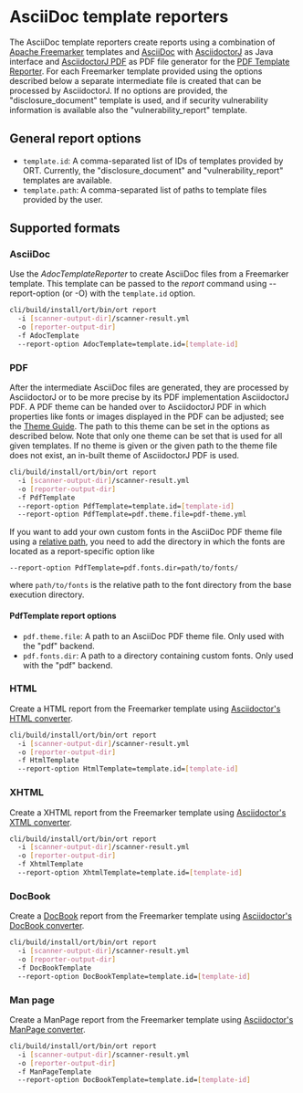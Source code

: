 # AsciiDoc template reporters

The AsciiDoc template reporters create reports using a combination of [Apache Freemarker][1] templates and [AsciiDoc][2]
with [AsciidoctorJ][3] as Java interface and [AsciidoctorJ PDF][4] as PDF file generator for the [PDF Template Reporter](#PdfTemplate).
For each Freemarker template provided using the options described below a separate intermediate file is created that can be
processed by AsciidoctorJ. If no options are provided, the "disclosure_document" template is used, and if security
vulnerability information is available also the "vulnerability_report" template.

## General report options

* `template.id`: A comma-separated list of IDs of templates provided by ORT. Currently, the "disclosure_document" and
                 "vulnerability_report" templates are available.
* `template.path`: A comma-separated list of paths to template files provided by the user.

## Supported formats

### AsciiDoc

Use the _AdocTemplateReporter_ to create AsciiDoc files from a Freemarker template. This template can be passed to the
_report_ command using --report-option (or -O) with the `template.id` option.

```bash
cli/build/install/ort/bin/ort report
  -i [scanner-output-dir]/scanner-result.yml
  -o [reporter-output-dir]
  -f AdocTemplate
  --report-option AdocTemplate=template.id=[template-id]
```

### PDF

After the intermediate AsciiDoc files are generated, they are processed by AsciidoctorJ or to be more precise by its PDF
implementation AsciidoctorJ PDF. A PDF theme can be handed over to AsciidoctorJ PDF in which properties like fonts or
images displayed in the PDF can be adjusted; see the [Theme Guide][5].
The path to this theme can be set in the options as described below.
Note that only one theme can be set that is used for all given templates. If no theme is given or the given path to
the theme file does not exist, an in-built theme of AsciidoctorJ PDF is used.

```bash
cli/build/install/ort/bin/ort report
  -i [scanner-output-dir]/scanner-result.yml
  -o [reporter-output-dir]
  -f PdfTemplate
  --report-option PdfTemplate=template.id=[template-id]
  --report-option PdfTemplate=pdf.theme.file=pdf-theme.yml
```

If you want to add your own custom fonts in the AsciiDoc PDF theme file using a [relative path][6],
you need to add the directory in which the fonts are located as a report-specific option like

    --report-option PdfTemplate=pdf.fonts.dir=path/to/fonts/

where `path/to/fonts` is the relative path to the font directory from the base execution directory.

#### PdfTemplate report options

* `pdf.theme.file`: A path to an AsciiDoc PDF theme file. Only used with the "pdf" backend.
* `pdf.fonts.dir`: A path to a directory containing custom fonts. Only used with the "pdf" backend.

### HTML

Create a HTML report from the Freemarker template using [Asciidoctor's HTML converter][7].

```bash
cli/build/install/ort/bin/ort report
  -i [scanner-output-dir]/scanner-result.yml
  -o [reporter-output-dir]
  -f HtmlTemplate
  --report-option HtmlTemplate=template.id=[template-id]
```

### XHTML

Create a XHTML report from the Freemarker template using [Asciidoctor's XTML converter][8].

```bash
cli/build/install/ort/bin/ort report
  -i [scanner-output-dir]/scanner-result.yml
  -o [reporter-output-dir]
  -f XhtmlTemplate
  --report-option XhtmlTemplate=template.id=[template-id]
```

### DocBook

Create a [DocBook][9] report from the Freemarker template using [Asciidoctor's DocBook converter][10].

```bash
cli/build/install/ort/bin/ort report
  -i [scanner-output-dir]/scanner-result.yml
  -o [reporter-output-dir]
  -f DocBookTemplate
  --report-option DocBookTemplate=template.id=[template-id]
```

### Man page

Create a ManPage report from the Freemarker template using [Asciidoctor's ManPage converter][11].

```bash
cli/build/install/ort/bin/ort report
  -i [scanner-output-dir]/scanner-result.yml
  -o [reporter-output-dir]
  -f ManPageTemplate
  --report-option DocBookTemplate=template.id=[template-id]
```

[1]: https://freemarker.apache.org
[2]: https://asciidoc.org/
[3]: https://github.com/asciidoctor/asciidoctorj
[4]: https://github.com/asciidoctor/asciidoctorj-pdf
[5]: https://github.com/asciidoctor/asciidoctor-pdf/blob/master/docs/theming-guide.adoc
[6]: https://github.com/asciidoctor/asciidoctor-pdf/blob/master/docs/theming-guide.adoc#configuring-the-font-search-path
[7]: https://docs.asciidoctor.org/asciidoctor/latest/html-backend
[8]: https://docs.asciidoctor.org/asciidoctor/latest/html-backend/#xhtml
[9]: https://docbook.org
[10]: https://docs.asciidoctor.org/asciidoctor/latest/docbook-backend
[11]: https://docs.asciidoctor.org/asciidoctor/latest/manpage-backend
